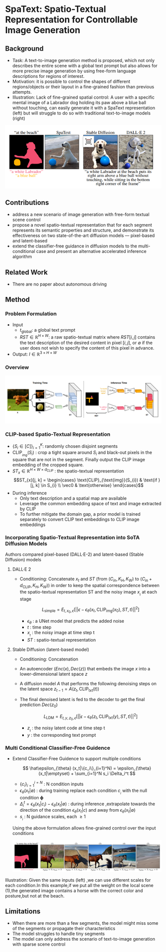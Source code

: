 # SpaText: Spatio-Textual Representation for Controllable Image Generation

## Background
- Task: A text-to-image generation method is proposed, which not only describes the entire scene with a global text prompt but also allows for more precise image generation by using free-form language descriptions for regions of interest.
- Motivation: it is possible to control the shapes of different regions/objects or their layout in a fine-grained fashion than previous attempts.
- Illustration: Lack of fine-grained spatial control: A user with a specific mental image of a Labrador dog holding its paw above a blue ball without touching, can easily generate it with a SpaText representation (left) but will struggle to do so with traditional text-to-image models (right)
  
![](../imgs/SpaText_Fig2.png)

## Contributions
- address a new scenario of image generation with free-form textual scene control
- propose a novel spatio-textual representation that for each segment represents its semantic properties and structure, and demonstrate its effectiveness on two state-of-the-art diffusion models — pixel-based and latent-based
- extend the classifier-free guidance in diffusion models to the multi-conditional case and present an alternative accelerated inference algorithm

## Related Work
- There are no paper about autonomous driving

## Method
### Problem Formulation
- Input
  - $t_{\text{global}}$: a global text prompt 
  - $RST\in\mathbb{R}^{H\times W}$: a raw spatio-textual matrix where $RST[i,j]$ contains the text description of the desired content in pixel $[i, j]$, or $\emptyset$ if the user does not wish to specify the content of this pixel in advance.
- Output: $I\in\mathbb{R}^{3\times H\times W}$
### Overview

![](../imgs/SpaText_Fig3.png)

### CLIP-based Spatio-Textual Representation
- \{$S_i\in[C]\}_{i=1}^K$: randomly chosen disjoint segments 
- $\text{CLIP}_{_{img}}(S_i)$ : crop a tight square around $S_i$ and black-out pixels in the square that are not in the segment. Finally output the CLIP image embedding of the cropped square.
- $ST_{x}\in\mathbb{R}^{H\times W\times d_{\text{CLIP}}}$ : the spatio-textual representation
  $$ST_{x}[j, k] =
    \begin{cases} 
    \text{CLIP}_{\text{img}}(S_{i}) & \text{if } [j, k] \in S_{i} \\
    \vec0 & \text{otherwise}
    \end{cases}$$
- During inference
  - Only text description and a spatial map are available
  - Leverage the common embedding space of text and image extracted by CLIP
  - To further mitigate the domain gap, a prior model is trained separately to convert CLIP text embeddings to CLIP image embeddings
  
### Incorporating Spatio-Textual Representation into SoTA Diffusion Models
Authors compared pixel-based (DALL·E-2) and latent-based (Stable Diffusion) models
1. DALL·E 2
   - Conditioning: Concatenate $x_t$ and $ST$ (from $(C_{in},K_H,K_W)$ to $(C_{\text{in}} + d_{\text{CLIP}}, K_H, K_W)$) in order to keep the spatial correspondence between the spatio-textual representation ST and the noisy image $x_{_{t}}$ at each stage

       $$L_{\text{simple}} = E_{t, x_0, \epsilon} \left[ \left|\left| \epsilon - \epsilon_{\theta}(x_t, \mathrm{CLIP}_{\mathrm{img}}(x_0), ST, t) \right|\right|^2 \right]$$

     -  $\epsilon_{\theta}$ : a UNet model that predicts the added noise
     -  $t$ : time step
     -  $x_{_{t}}$ : the noisy image at time step t
     -  $ST$ : spatio-textual representation

2. Stable Diffusion (latent-based model)
   - Conditioning: Concatenation
   - An autoencoder $(Enc(x),Dec(z))$ that embeds the image $x$ into a lower-dimensional latent space $z$
   - A diffusion model $A$ that performs the following denoising steps on the latent space $z_{t-1}=A(z_{t},\mathrm{CLIP_{txt}}(t))$
   - The final denoised latent is fed to the decoder to get the final prediction $Dec(z_{0})$

        $$L_{\mathrm{LDM}} = E_{t,y,z_{0},\epsilon}\left[ \left|\left| \epsilon-\epsilon_{\theta}(z_{t},\mathrm{CLIP}_{\mathrm{txt}}(y),ST,t) \right|\right|^{2}\right]$$
        - $z_{_{t}}$ : the noisy latent code at time step t
        - $y$ : the corresponding text prompt

### Multi Conditional Classifier-Free Guidence
- Extend Classifier-Free Guidence to support multiple conditions

    $$
    \hat\epsilon_{\theta} (x_t|\{c_i\}_{i=1}^N) = \epsilon_{\theta} (x_t|\emptyset) + \sum_{i=1}^N s_i \Delta_i^t
    $$

  - $\{c_{i}\}_{i=1}^{i=N}$ : N condition inputs
  - $\epsilon_{\theta}(x_{t}|\emptyset)$ : during training replace each condition $c_{_{i}}$ with the null condition $\boldsymbol{\phi}$
  - $\Delta_{i}^{t}=\epsilon_{\theta}(x_{t}|c_{i})-\epsilon_{\theta}(x_{t}|\emptyset)$ : during inference ,extrapolate towards the direction of the condition $\epsilon_{\theta}(x_{t}|c)$ and away from $\epsilon_{\theta}(x_{t}|\emptyset)$
  - $s_{_{i}}$ : N guidance scales, each $\geq1$

  Using the above formulation allows fine-grained control over the input conditions
  
  ![](../imgs/SpaText_Fig4.png)

Illustration: Given the same inputs (left) ,we can use different scales for each condition.In this example,if we put all the weight on the local scene (1),the generated image contains a horse with the correct color and posture,but not at the beach.

## Limitations
- When there are more than a few segments, the model might miss some of the segments or propagate their characteristics
- The model struggles to handle tiny segments
- The model can only address the scenario of text-to-image generation with sparse scene control
